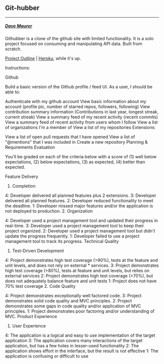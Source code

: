 ## Git-hubber

---

<!---
[![Stories in Ready](https://badge.waffle.io/marlabrizel/the_pivot.svg?label=ready&title=Ready)](http://waffle.io/marlabrizel/the_pivot) [![Build Status](https://travis-ci.org/marlabrizel/the_pivot.svg)](https://travis-ci.org/marlabrizel/the_pivot)
[![Coverage Status](https://coveralls.io/repos/marlabrizel/the_pivot/badge.svg?branch=master&service=github)](https://coveralls.io/github/marlabrizel/the_pivot?branch=master)
-->

##### [Dave Maurer](https://github.com/davemaurer)

Githubber is a clone of the github site with limited functionality. It is a solo project focused on consuming and manipulating API data. Built from scratch.

[Project Outline](https://github.com/turingschool/lesson_plans/blob/master/ruby_03-professional_rails_applications/apicurious.md#technical-expectations) | [Heroku](http://git-hubber.herokuapp.com), while it's up.

Instructions:

Github

Build a basic version of the Github profile / feed UI. As a user, I should be able to:

Authenticate with my github account
View basic information about my account (profile pic, number of starred repos, followers, following)
View contribution summary information (Contributions in last year, longest streak, current streak)
View a summary feed of my recent activity (recent commits)
View a summary feed of recent activity from users whom I follow
View a list of organizations I'm a member of
View a list of my repositories
Extensions:

View a list of open pull requests that I have opened
View a list of "@mentions" that I was included in
Create a new repository
Planning & Requirements
Evaluation

You'll be graded on each of the criteria below with a score of (1) well below expectations, (2) below expectations, (3) as expected, (4) better than expected.

Feature Delivery

1. Completion

4: Developer delivered all planned features plus 2 extensions.
3: Developer delivered all planned features.
2: Developer reduced functionality to meet the deadline.
1: Developer missed major features and/or the application is not deployed to production.
2. Organization

4: Developer used a project management tool and updated their progress in real-time.
3: Developer used a project management tool to keep their project organized.
2: Developer used a project management tool but didn't update the progress frequently.
1: Developer failed to use a project management tool to track its progress.
Technical Quality

1. Test-Driven Development

4: Project demonstrates high test coverage (>90%), tests at the feature and unit levels, and does not rely on external * services.
3: Project demonstrates high test coverage (>80%), tests at feature and unit levels, but relies on external services
2: Project demonstrates high test coverage (>70%), but does not adequately balance feature and unit tests
1: Project does not have 70% test coverage
2. Code Quality

4: Project demonstrates exceptionally well factored code.
3: Project demonstrates solid code quality and MVC principles.
2: Project demonstrates some gaps in code quality and/or application of MVC principles.
1: Project demonstrates poor factoring and/or understanding of MVC.
Product Experience

1. User Experience

4: The application is a logical and easy to use implementation of the target application
3: The application covers many interactions of the target application, but has a few holes in lesser-used functionality
2: The application shows effort in the interface, but the result is not effective
1: The application is confusing or difficult to use
